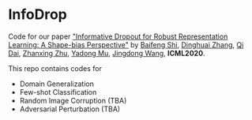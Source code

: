 # InfoDrop
Code for our paper ["Informative Dropout for Robust Representation Learning: A Shape-bias Perspective"](https://arxiv.org/abs/2008.04254) by [Baifeng Shi](https://bfshi.github.io), [Dinghuai Zhang](https://zdhnarsil.github.io/), [Qi Dai](https://scholar.google.com/citations?hl=en&user=NSJY12IAAAAJ), [Zhanxing Zhu](https://sites.google.com/view/zhanxingzhu/), [Yadong Mu](http://www.muyadong.com/index.html),
[Jingdong Wang](https://jingdongwang2017.github.io/), **ICML2020**.

This repo contains codes for 
+ Domain Generalization
+ Few-shot Classification
+ Random Image Corruption (TBA)
+ Adversarial Perturbation (TBA)
